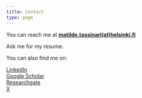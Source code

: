```yaml
---
title: Contact
type: page
---
```

You can reach me at **[matilde.tassinari(at)helsinki.fi](mailto:matilde.tassinari@helsinki.fi)**   

Ask me for my resume.

You can also find me on:  

[LinkedIn](https://linkedin.com/in/matilde-tassinari)  
[Google Scholar](ttps://scholar.google.com/citations?user=cOLyZ3cAAAAJ)  
[Researchgate](https://www.researchgate.net/profile/Matilde-Tassinari-2 )  
[X](https://twitter.com/mtl_tassinari)  
